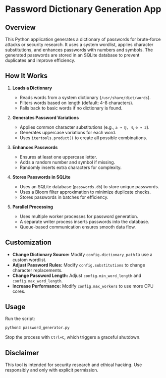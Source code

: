 # Password Dictionary Generation App

## Overview
This Python application generates a dictionary of passwords for brute-force attacks or security research. It uses a system wordlist, applies character substitutions, and enhances passwords with numbers and symbols. The generated passwords are stored in an SQLite database to prevent duplicates and improve efficiency.

## How It Works
1. **Loads a Dictionary**
   - Reads words from a system dictionary (`/usr/share/dict/words`).
   - Filters words based on length (default: 4-8 characters).
   - Falls back to basic words if no dictionary is found.

2. **Generates Password Variations**
   - Applies common character substitutions (e.g., `a → @, 4`, `e → 3`).
   - Generates uppercase variations for each word.
   - Uses `itertools.product()` to create all possible combinations.

3. **Enhances Passwords**
   - Ensures at least one uppercase letter.
   - Adds a random number and symbol if missing.
   - Randomly inserts extra characters for complexity.

4. **Stores Passwords in SQLite**
   - Uses an SQLite database (`passwords.db`) to store unique passwords.
   - Uses a Bloom filter approximation to minimize duplicate checks.
   - Stores passwords in batches for efficiency.

5. **Parallel Processing**
   - Uses multiple worker processes for password generation.
   - A separate writer process inserts passwords into the database.
   - Queue-based communication ensures smooth data flow.

## Customization
- **Change Dictionary Source:** Modify `config.dictionary_path` to use a custom wordlist.
- **Adjust Password Rules:** Modify `config.substitutions` to change character replacements.
- **Change Password Length:** Adjust `config.min_word_length` and `config.max_word_length`.
- **Increase Performance:** Modify `config.max_workers` to use more CPU cores.

## Usage
Run the script:
```bash
python3 password_generator.py
```
Stop the process with `Ctrl+C`, which triggers a graceful shutdown.

## Disclaimer
This tool is intended for security research and ethical hacking. Use responsibly and only with explicit permission.

